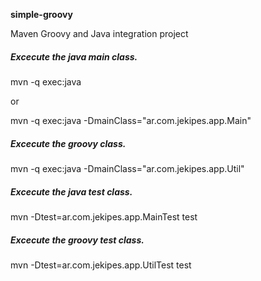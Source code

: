 **simple-groovy**

Maven Groovy and Java integration project

##### Excecute the java main class.
 mvn -q exec:java
 
 or
 
 mvn -q exec:java -DmainClass="ar.com.jekipes.app.Main"
 
 ##### Excecute the groovy class.
 
 mvn -q exec:java -DmainClass="ar.com.jekipes.app.Util"
 
 
  ##### Excecute the java test class.
  
  mvn -Dtest=ar.com.jekipes.app.MainTest test

  
  ##### Excecute the groovy test class.
 
 mvn -Dtest=ar.com.jekipes.app.UtilTest test
